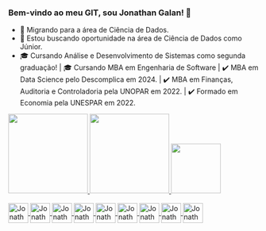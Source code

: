 ### Bem-vindo ao meu GIT, sou Jonathan Galan! 👋

- 🔭 Migrando para a área de Ciência de Dados.
- 👯 Estou buscando oportunidade na área de Ciência de Dados como Júnior.
- 🎓 Cursando Análise e Desenvolvimento de Sistemas como segunda graduação! | 🎓 Cursando MBA em Engenharia de Software | ✔️ MBA em Data Science pelo Descomplica em 2024. | ✔️ MBA em Finanças, Auditoria e Controladoria pela UNOPAR em 2022. | ✔️ Formado em Economia pela UNESPAR em 2022. 

<div>
  <a href="https://beacons.ai/jonathanassisgalan">
  <img height="160cm" src="https://github-readme-stats.vercel.app/api?username=JonathanAssisGalan&theme=dracula&show_icons=true&hide_border=false&count_private=false">
  <img height="160cm" src= "https://github-readme-streak-stats.herokuapp.com/?user=JonathanAssisGalan&theme=dracula&hide_border=false">
  <img height="100cm" src= "https://github-readme-stats.vercel.app/api/top-langs/?username=JonathanAssisGalan&theme=dracula&show_icons=true&hide_border=false&layout=compact">
</div>

<div style="display: inline_block"><br>
  <img align="center" alt="Jonathan-JAVA" heigth ="30" width="40" src="https://cdn.jsdelivr.net/gh/devicons/devicon@latest/icons/java/java-original-wordmark.svg" />
  <img align="center" alt="Jonathan-Python" heigth ="30" width="40" src="https://cdn.jsdelivr.net/gh/devicons/devicon@latest/icons/python/python-original-wordmark.svg" />
  <img align="center" alt="Jonathan-R" heigth ="30" width="40" src="https://cdn.jsdelivr.net/gh/devicons/devicon@latest/icons/rstudio/rstudio-original.svg" />
  <img align="center" alt="Jonathan-SQL" heigth ="30" width="40" src="https://cdn.jsdelivr.net/gh/devicons/devicon@latest/icons/sqlite/sqlite-original-wordmark.svg" />
  <img align="center" alt="Jonathan-HTML" heigth ="30" width="40" src="https://cdn.jsdelivr.net/gh/devicons/devicon@latest/icons/html5/html5-original.svg" />
  <img align="center" alt="Jonathan-CSS" heigth ="30" width="40" src="https://cdn.jsdelivr.net/gh/devicons/devicon@latest/icons/css3/css3-original.svg" />
  <img align="center" alt="Jonathan-JavaScript" heigth ="30" width="40" src="https://cdn.jsdelivr.net/gh/devicons/devicon@latest/icons/javascript/javascript-original.svg" />
  <img align="center" alt="Jonathan-Flutter" heigth ="30" width="40" src="https://cdn.jsdelivr.net/gh/devicons/devicon@latest/icons/flutter/flutter-original.svg" />
  <img align="center" alt="Jonathan-Kotlin" heigth ="30" width="40" src="https://cdn.jsdelivr.net/gh/devicons/devicon@latest/icons/kotlin/kotlin-original.svg" />
</div>

##

<div>
  <a href="https://www.youtube.com/channel/UCFggy2oe55fZJFGxD6cX2tQ" target="_blank">
</div>


